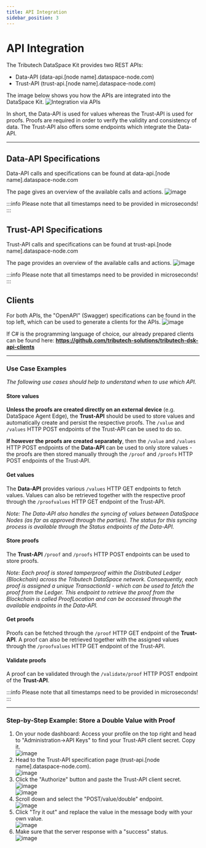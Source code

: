 ```yaml
---
title: API Integration
sidebar_position: 3
---
```


# API Integration

The Tributech DataSpace Kit provides two REST APIs:

- Data-API (data-api.[node name].dataspace-node.com)
- Trust-API (trust-api.[node name].dataspace-node.com)

The image below shows you how the APIs are integrated into the DataSpace Kit.
![Integration via APIs](assets/integration.png)

In short, the Data-API is used for values whereas the Trust-API is used for proofs. Proofs are required in order to verify the validity and consistency of data. The Trust-API also offers some endpoints which integrate the Data-API.

---

## Data-API Specifications
Data-API calls and specifications can be found at data-api.[node name].dataspace-node.com

The page gives an overview of the available calls and actions.
![image](assets/data_api_base.png)

:::info
Please note that all timestamps need to be provided in microseconds!
:::

## Trust-API Specifications
Trust-API calls and specifications can be found at trust-api.[node name].dataspace-node.com

The page provides an overview of the available calls and actions.
![image](assets/trust_api_base.png)

:::info
Please note that all timestamps need to be provided in microseconds!
:::

## Clients
For both APIs, the "OpenAPI" (Swagger) specifications can be found in the top left, which can be used to generate a clients for the APIs.
![image](assets/data_api_swagger.png)

If C# is the programming language of choice, our already prepared clients can be found here: **https://github.com/tributech-solutions/tributech-dsk-api-clients**

---

### Use Case Examples
_The following use cases should help to understand when to use which API._

#### Store values
**Unless the proofs are created directly on an external device** (e.g. DataSpace Agent Edge), the **Trust-API** should be used to store values and automatically create and persist the respective proofs. The `/value` and `/values` HTTP POST endpoints of the Trust-API can be used to do so.

**If however the proofs are created separately**, then the `/value` and `/values` HTTP POST endpoints of the **Data-API** can be used to only store values - the proofs are then stored manually through the `/proof` and `/proofs` HTTP POST endpoints of the Trust-API.

#### Get values
The **Data-API** provides various `/values` HTTP GET endpoints to fetch values.
Values can also be retrieved together with the respective proof through the `/proofvalues` HTTP GET endpoint of the Trust-API.

_Note: The Data-API also handles the syncing of values between DataSpace Nodes (as far as approved through the parties). The status for this syncing process is available through the Status endpoints of the Data-API._

#### Store proofs
The **Trust-API** `/proof` and `/proofs` HTTP POST endpoints can be used to store proofs.

_Note: Each proof is stored tamperproof within the Distributed Ledger (Blockchain) across the Tributech DataSpace network. Consequently, each proof is assigned a unique TransactionId - which can be used to fetch the proof from the Ledger. This endpoint to retrieve the proof from the Blockchain is called ProofLocation and can be accessed through the available endpoints in the Data-API._

#### Get proofs
Proofs can be fetched through the `/proof` HTTP GET endpoint of the **Trust-API**. A proof can also be retrieved together with the assigned values through the `/proofvalues` HTTP GET endpoint of the Trust-API.

#### Validate proofs
A proof can be validated through the `/validate/proof` HTTP POST endpoint of the **Trust-API**.

:::info
Please note that all timestamps need to be provided in microseconds!
:::

---

### Step-by-Step Example: **Store a Double Value with Proof**
1. On your node dashboard: Access your profile on the top right and head to "Administration->API Keys" to find your Trust-API client secret. Copy it.  
   ![image](../consume_data/assets/administration.png)
2. Head to the Trust-API specification page (trust-api.[node name].dataspace-node.com).  
![image](assets/trust_api_swagger_small.png)
3. Click the "Authorize" button and paste the Trust-API client secret.  
   ![image](assets/authorize.png)  
   ![image](assets/authorize_secret.png)
4. Scroll down and select the "POST/value/double" endpoint.  
   ![image](assets/trust_api_post_double_base.png)
5. Click "Try it out" and replace the value in the message body with your own value.  
   ![image](assets/trust_api_enter_value.png)
6. Make sure that the server response with a "success" status.  
   ![image](assets/server_response_success.png)
